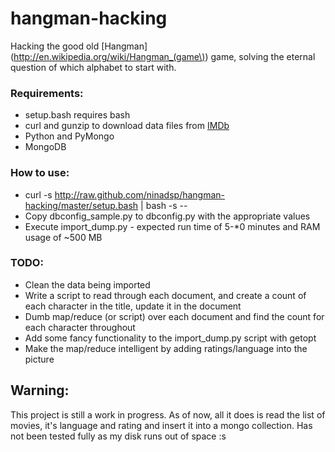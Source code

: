 hangman-hacking
===============

Hacking the good old [Hangman](http://en.wikipedia.org/wiki/Hangman_(game\)) game, solving the eternal question of which alphabet to start with.

### Requirements:

* setup.bash requires bash
* curl and gunzip to download data files from [IMDb](http://www.imdb.com/interfaces)
* Python and PyMongo
* MongoDB

### How to use:
* curl -s http://raw.github.com/ninadsp/hangman-hacking/master/setup.bash | bash -s --
* Copy dbconfig_sample.py to dbconfig.py with the appropriate values
* Execute import_dump.py - expected run time of 5-*0 minutes and RAM usage of ~500 MB

### TODO:
* Clean the data being imported
* Write a script to read through each document, and create a count of each character in the title, update it in the document
* Dumb map/reduce (or script) over each document and find the count for each character throughout
* Add some fancy functionality to the import_dump.py script with getopt
* Make the map/reduce intelligent by adding ratings/language into the picture

## Warning:
This project is still a work in progress. As of now, all it does is read the list of movies, it's language and rating and insert it into a mongo collection. Has not been tested fully as my disk runs out of space :s
